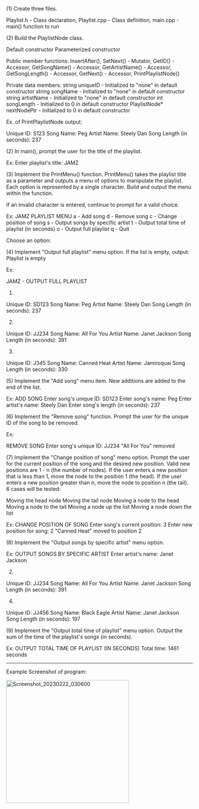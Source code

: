 (1) Create three files.

Playlist.h - Class declaration,
Playlist.cpp - Class definition,
main.cpp - main() function to run

(2) Build the PlaylistNode class.

Default constructor
Parameterized constructor

Public member functions:
InsertAfter(),
SetNext() - Mutator,
GetID() - Accessor,
GetSongName() - Accessor,
GetArtistName() - Accessor,
GetSongLength() - Accessor,
GetNext() - Accessor,
PrintPlaylistNode()

Private data members:
string uniqueID - Initialized to "none" in default constructor
string songName - Initialized to "none" in default constructor
string artistName - Initialized to "none" in default constructor
int songLength - Initialized to 0 in default constructor
PlaylistNode* nextNodePtr - Initialized to 0 in default constructor

Ex. of PrintPlaylistNode output:

Unique ID: S123
Song Name: Peg
Artist Name: Steely Dan
Song Length (in seconds): 237

(2) In main(), prompt the user for the title of the playlist.

Ex:
Enter playlist's title:
JAMZ 

(3) Implement the PrintMenu() function. PrintMenu() takes the playlist title as a parameter and outputs a menu of options to manipulate the playlist. Each option is represented by a single character. Build and output the menu within the function.

If an invalid character is entered, continue to prompt for a valid choice.

Ex:
JAMZ PLAYLIST MENU
a - Add song
d - Remove song
c - Change position of song
s - Output songs by specific artist
t - Output total time of playlist (in seconds)
o - Output full playlist
q - Quit

Choose an option:

(4) Implement "Output full playlist" menu option. If the list is empty, output: Playlist is empty 

Ex:

JAMZ - OUTPUT FULL PLAYLIST

1.
Unique ID: SD123
Song Name: Peg
Artist Name: Steely Dan
Song Length (in seconds): 237

2.
Unique ID: JJ234
Song Name: All For You
Artist Name: Janet Jackson
Song Length (in seconds): 391

3.
Unique ID: J345
Song Name: Canned Heat
Artist Name: Jamiroquai
Song Length (in seconds): 330

(5) Implement the "Add song" menu item. New additions are added to the end of the list.

Ex:
ADD SONG
Enter song's unique ID:
SD123
Enter song's name:
Peg
Enter artist's name:
Steely Dan
Enter song's length (in seconds):
237

(6) Implement the "Remove song" function. Prompt the user for the unique ID of the song to be removed.

Ex:

REMOVE SONG
Enter song's unique ID:
JJ234
"All For You" removed

(7) Implement the "Change position of song" menu option. Prompt the user for the current position of the song and the desired new position. Valid new positions are 1 - n (the number of nodes). If the user enters a new position that is less than 1, move the node to the position 1 (the head). If the user enters a new position greater than n, move the node to position n (the tail). 6 cases will be tested:

Moving the head node 
Moving the tail node 
Moving a node to the head 
Moving a node to the tail 
Moving a node up the list 
Moving a node down the list

Ex:
CHANGE POSITION OF SONG
Enter song's current position:
3
Enter new position for song:
2
"Canned Heat" moved to position 2

(8) Implement the "Output songs by specific artist" menu option. 

Ex:
OUTPUT SONGS BY SPECIFIC ARTIST
Enter artist's name:
Janet Jackson

2.
Unique ID: JJ234
Song Name: All For You
Artist Name: Janet Jackson
Song Length (in seconds): 391

4.
Unique ID: JJ456
Song Name: Black Eagle
Artist Name: Janet Jackson
Song Length (in seconds): 197

(9) Implement the "Output total time of playlist" menu option. Output the sum of the time of the playlist's songs (in seconds).

Ex:
OUTPUT TOTAL TIME OF PLAYLIST (IN SECONDS)
Total time: 1461 seconds

</pre>

--------------------------------------------------------------

Example Screenshot of program:


<img width="331" alt="Screenshot_20230222_030600" src="https://user-images.githubusercontent.com/102873027/220783881-c570f445-998f-425f-b8ea-c7802bc7b9d0.png">
